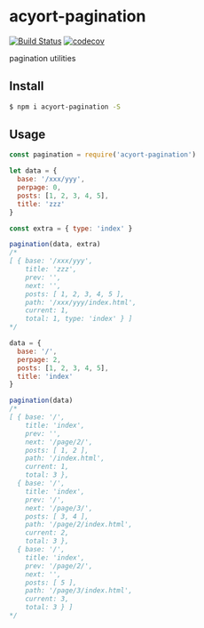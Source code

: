 # acyort-pagination

[![Build Status](https://travis-ci.org/acyortjs/paginator.svg?branch=master)](https://travis-ci.org/acyortjs/paginator)
[![codecov](https://codecov.io/gh/acyortjs/paginator/branch/master/graph/badge.svg)](https://codecov.io/gh/acyortjs/paginator)

pagination utilities

## Install

```bash
$ npm i acyort-pagination -S
```

## Usage

```js
const pagination = require('acyort-pagination')

let data = {
  base: '/xxx/yyy',
  perpage: 0,
  posts: [1, 2, 3, 4, 5],
  title: 'zzz'
}

const extra = { type: 'index' }

pagination(data, extra)
/*
[ { base: '/xxx/yyy',
    title: 'zzz',
    prev: '',
    next: '',
    posts: [ 1, 2, 3, 4, 5 ],
    path: '/xxx/yyy/index.html',
    current: 1,
    total: 1, type: 'index' } ]
*/

data = {
  base: '/',
  perpage: 2,
  posts: [1, 2, 3, 4, 5],
  title: 'index'
}

pagination(data)
/*
[ { base: '/',
    title: 'index',
    prev: '',
    next: '/page/2/',
    posts: [ 1, 2 ],
    path: '/index.html',
    current: 1,
    total: 3 },
  { base: '/',
    title: 'index',
    prev: '/',
    next: '/page/3/',
    posts: [ 3, 4 ],
    path: '/page/2/index.html',
    current: 2,
    total: 3 },
  { base: '/',
    title: 'index',
    prev: '/page/2/',
    next: '',
    posts: [ 5 ],
    path: '/page/3/index.html',
    current: 3,
    total: 3 } ]
*/
```
